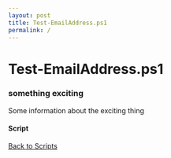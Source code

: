 ```yaml
---
layout: post
title: Test-EmailAddress.ps1
permalink: /
---
```


# Test-EmailAddress.ps1

### something exciting

Some information about the exciting thing

#### Script

<script src="https://gist-it.appspot.com/github.com/BanterBoy/scripts-blog/blob/master/PowerShell/CmdLets/Test-EmailAddress.ps1"></script>

<a href="/scripts.html">Back to Scripts</a>

